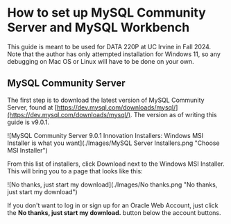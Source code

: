 # How to set up MySQL Community Server and MySQL Workbench
This guide is meant to be used for DATA 220P at UC Irvine in Fall 2024. Note that the author has only attempted installation for Windows 11, so any debugging on Mac OS or Linux will have to be done on your own.

## MySQL Community Server
The first step is to download the latest version of MySQL Community Server, found at [https://dev.mysql.com/downloads/mysql/](https://dev.mysql.com/downloads/mysql/). The version as of writing this guide is v9.0.1.

![MySQL Community Server 9.0.1 Innovation Installers: Windows MSI Installer is what you want](./Images/MySQL Server Installers.png "Choose MSI Installer")

From this list of installers, click Download next to the Windows MSI Installer. This will bring you to a page that looks like this:

![No thanks, just start my download](./Images/No thanks.png "No thanks, just start my download")

If you don't want to log in or sign up for an Oracle Web Account, just click the **No thanks, just start my download.** button below the account buttons.